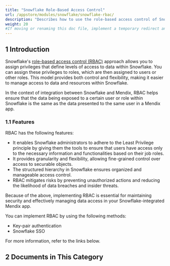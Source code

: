 ```yaml
---
title: "Snowflake Role-Based Access Control"
url: /appstore/modules/snowflake/snowflake-rbac/
description: "Describes how to use the role-based access control of Snowflake in a Mendix application."
weight: 20
#If moving or renaming this doc file, implement a temporary redirect and let the respective team know they should update the URL in the product. See Mapping to Products for more details. 
---
```


## 1 Introduction

Snowflake's [role-based access control (RBAC)](https://www.snowflake.com/trending/what-rbac/) approach allows you to assign privileges that define levels of access to data within Snowflake. You can assign these privileges to roles, which are then assigned to users or other roles. This model provides both control and flexibility, making it easier to manage access to data and resources within Snowflake. 

In the context of integration between Snowflake and Mendix, RBAC helps ensure that the data being exposed to a certain user or role within Snowflake is the same as the data presented to the same user in a Mendix app.

### 1.1 Features

RBAC has the following features:

* It enables Snowflake administrators to adhere to the Least Privilege principle by giving them the tools to ensure that users have access only to the necessary information and functionalities based on their job roles.
* It provides granularity and flexibility, allowing fine-grained control over access to securable objects. 
* The structured hierarchy in Snowflake ensures organized and manageable access control. 
* RBAC mitigates risks by preventing unauthorized actions and reducing the likelihood of data breaches and insider threats.

Because of the above, implementing RBAC is essential for maintaining security and effectively managing data access in your Snowflake-integrated Mendix app.

You can implement RBAC by using the following methods:

* Key-pair authentication
* Snowflake SSO

For more information, refer to the links below.

## 2 Documents in This Category
